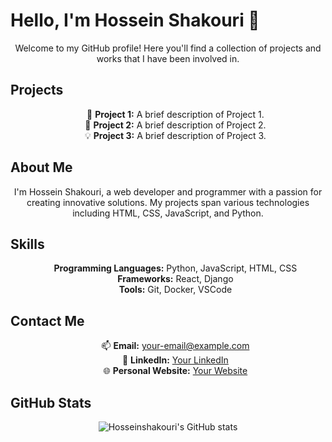 <p align="center">
    <h1>Hello, I'm Hossein Shakouri 👋</h1>
</p>

<p align="center">Welcome to my GitHub profile! Here you'll find a collection of projects and works that I have been involved in.</p>

<p align="center">
    <h2>Projects</h2>
</p>
<ul style="list-style-type: none; text-align: center;">
    <li>🚀 <strong>Project 1:</strong> A brief description of Project 1.</li>
    <li>🌟 <strong>Project 2:</strong> A brief description of Project 2.</li>
    <li>💡 <strong>Project 3:</strong> A brief description of Project 3.</li>
</ul>

<p align="center">
    <h2>About Me</h2>
</p>
<p align="center">I'm Hossein Shakouri, a web developer and programmer with a passion for creating innovative solutions. My projects span various technologies including HTML, CSS, JavaScript, and Python.</p>

<p align="center">
    <h2>Skills</h2>
</p>
<ul style="list-style-type: none; text-align: center;">
    <li><strong>Programming Languages:</strong> Python, JavaScript, HTML, CSS</li>
    <li><strong>Frameworks:</strong> React, Django</li>
    <li><strong>Tools:</strong> Git, Docker, VSCode</li>
</ul>

<p align="center">
    <h2>Contact Me</h2>
</p>
<ul style="list-style-type: none; text-align: center;">
    <li>📫 <strong>Email:</strong> <a href="mailto:your-email@example.com">your-email@example.com</a></li>
    <li>💼 <strong>LinkedIn:</strong> <a href="https://www.linkedin.com/in/username">Your LinkedIn</a></li>
    <li>🌐 <strong>Personal Website:</strong> <a href="https://www.yourwebsite.com">Your Website</a></li>
</ul>

<p align="center">
    <h2>GitHub Stats</h2>
</p>
<p align="center"><img src="https://github-readme-stats.vercel.app/api?username=Hosseinshakouri&show_icons=true&theme=radical" alt="Hosseinshakouri's GitHub stats"></p>
